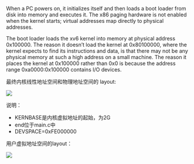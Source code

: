 When a PC powers on, it initializes itself and then loads a boot loader from disk into memory and executes it. The x86 paging hardware is not enabled when the kernel starts; virtual addresses map directly to physical addresses.

The boot loader loads the xv6 kernel into memory at physical address 0x100000. The reason it doesn’t load the kernel at 0x80100000, where the kernel expects to find its instructions and data, is that there may not be any physical memory at such a high address on a small machine. The reason it places the kernel at 0x100000 rather than 0x0 is because the address range 0xa0000:0x100000 contains I/O devices.

最终内核线性地址空间和物理地址空间的 layout:

![](https://user-images.githubusercontent.com/1244560/49500113-dff05b00-f8aa-11e8-8464-70fe59645905.png)

说明：

- KERNBASE是内核虚拟地址的起始，为2G
- end位于main.c中
- DEVSPACE=0xFE000000

用户虚拟地址空间的layout：

![](https://user-images.githubusercontent.com/1244560/49553580-5c2e8100-f933-11e8-80ae-dcb9a4644f97.jpg)










